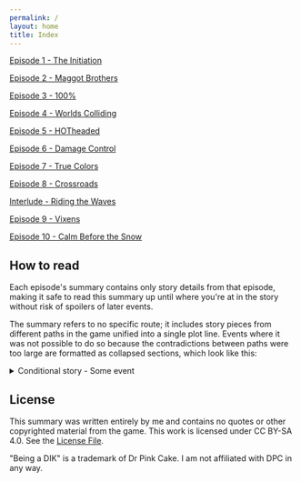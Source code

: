 ```yaml
---
permalink: /
layout: home
title: Index
---
```


[Episode 1 - The Initiation](./1.md)

[Episode 2 - Maggot Brothers](./2.md)

[Episode 3 - 100%](./3.md)

[Episode 4 - Worlds Colliding](./4.md)

[Episode 5 - HOTheaded](./5.md)

[Episode 6 - Damage Control](./6.md)

[Episode 7 - True Colors](./7.md)

[Episode 8 - Crossroads](./8.md)

[Interlude - Riding the Waves](./i1.md)

[Episode 9 - Vixens](./9.md)

[Episode 10 - Calm Before the Snow](./10.md)

## How to read

Each episode's summary contains only story details from that episode, making it safe to read this summary up until where you're at in the story without risk of spoilers of later events.

The summary refers to no specific route; it includes story pieces from different paths in the game unified into a single plot line. Events where it was not possible to do so because the contradictions between paths were too large are formatted as collapsed sections, which look like this:

<details>
<summary>Conditional story - Some event</summary>

Something happens depending on which route you chose.

<details>
<summary>Route A</summary>

What happens in route A

</details>

<details>
<summary>Route B</summary>

What happens in route B

</details>

</details>

## License

This summary was written entirely by me and contains no quotes or other copyrighted material from the game. This work is licensed under CC BY-SA 4.0. See the [License File](./LICENSE).

"Being a DIK" is a trademark of Dr Pink Cake. I am not affiliated with DPC in any way.
